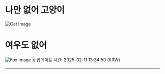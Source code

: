 
# 나만 없어 고양이

![Cat Image](https://cdn2.thecatapi.com/images/_rnhm7vpT.jpg)

# 여우도 없어
![Fox Image](https://randomfox.ca/images/94.jpg)
⏳ 업데이트 시간: 2025-02-11 13:34:50 (KRW)

---
